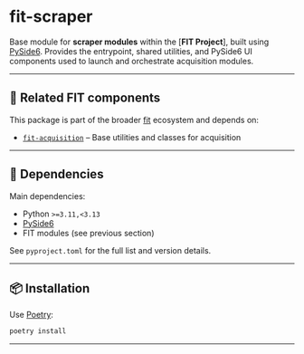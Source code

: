 # fit-scraper

Base module for **scraper modules** within the [**FIT Project**], built using [PySide6](https://doc.qt.io/qtforpython/).
Provides the entrypoint, shared utilities, and PySide6 UI components used to launch and orchestrate acquisition modules.

---

## 🔗 Related FIT components

This package is part of the broader [fit](https://github.com/fit-project/fit) ecosystem and depends on:

- [`fit-acquisition`](https://github.com/fit-project/fit-acquisition) – Base utilities and classes for acquisition

---

## 🐍 Dependencies

Main dependencies:

- Python `>=3.11,<3.13`  
- [PySide6](https://pypi.org/project/PySide6/)  
- FIT modules (see previous section)

See `pyproject.toml` for the full list and version details.

---

## 📦 Installation

Use [Poetry](https://python-poetry.org/):

```bash
poetry install
```
---
